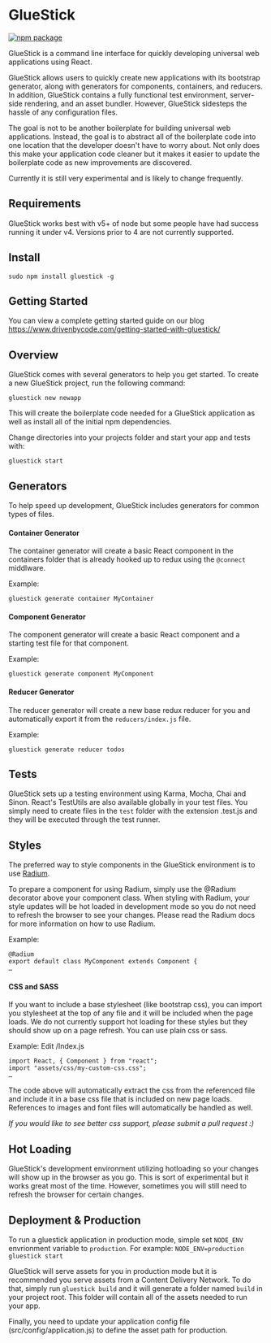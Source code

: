 # GlueStick
[![npm package][npm-badge]][npm]

GlueStick is a command line interface for quickly developing universal web
applications using React.

GlueStick allows users to quickly create new applications with its bootstrap
generator, along with generators for components, containers, and reducers. In
addition, GlueStick contains a fully functional test environment, server-side
rendering, and an asset bundler. However, GlueStick sidesteps the hassle of any
configuration files.

The goal is not to be another boilerplate for building universal web
applications. Instead, the goal is to abstract all of the boilerplate code into
one location that the developer doesn't have to worry about. Not only does this
make your application code cleaner but it makes it easier to update the
boilerplate code as new improvements are discovered.

Currently it is still very experimental and is likely
to change frequently.

## Requirements
GlueStick works best with v5+ of node but some people have had success running
it under v4. Versions prior to 4 are not currently supported.

## Install
```
sudo npm install gluestick -g
```

## Getting Started
You can view a complete getting started guide on our blog https://www.drivenbycode.com/getting-started-with-gluestick/

## Overview
GlueStick comes with several generators to help you get started. To create a
new GlueStick project, run the following command:
```
gluestick new newapp
```

This will create the boilerplate code needed for a GlueStick application as
well as install all of the initial npm dependencies.

Change directories into your projects folder and start your app and tests with:
```
gluestick start
```

## Generators
To help speed up development, GlueStick includes generators for common types of
files.

#### Container Generator
The container generator will create a basic React component in the containers folder that is
already hooked up to redux using the `@connect` middlware.

Example:
```
gluestick generate container MyContainer
```

#### Component Generator
The component generator will create a basic React component and a starting test
file for that component.

Example:
```
gluestick generate component MyComponent
```

#### Reducer Generator
The reducer generator will create a new base redux reducer for you and
automatically export it from the `reducers/index.js` file.

Example:
```
gluestick generate reducer todos
```

## Tests
GlueStick sets up a testing environment using Karma, Mocha, Chai and Sinon.
React's TestUtils are also available globally in your test files. You simply
need to create files in the `test` folder with the extension .test.js and they
will be executed through the test runner.

## Styles
The preferred way to style components in the GlueStick environment is to use
[Radium](https://github.com/FormidableLabs/radium).

To prepare a component for using Radium, simply use the @Radium decorator above
your component class. When styling with Radium, your style updates will be hot
loaded in development mode so you do not need to refresh the browser to see
your changes. Please read the Radium docs for more information on how to use
Radium.

Example:
```
@Radium
export default class MyComponent extends Component {
…
```

#### CSS and SASS
If you want to include a base stylesheet (like bootstrap css), you can import
you stylesheet at the top of any file and it will be included when the page
loads. We do not currently support hot loading for these styles but they should
show up on a page refresh. You can use plain css or sass.

Example:
Edit /Index.js
```
import React, { Component } from "react";
import "assets/css/my-custom-css.css";
…
```

The code above will automatically extract the css from the referenced file and
include it in a base css file that is included on new page loads. References to
images and font files will automatically be handled as well.

_If you would like to see better css support, please submit a pull request :)_

## Hot Loading
GlueStick's development environment utilizing hotloading so your changes will
show up in the browser as you go. This is sort of experimental but it works
great most of the time. However, sometimes you will still need to refresh the
browser for certain changes.

## Deployment & Production
To run a gluestick application in production mode, simple set `NODE_ENV`
envrionment variable to `production`.
For example: `NODE_ENV=production gluestick start`

GlueStick will serve assets for you in production mode but it is recommended
you serve assets from a Content Delivery Network. To do that, simply run
`gluestick build` and it will generate a folder named `build` in your project
root. This folder will contain all of the assets needed to run your app.

Finally, you need to update your application config file
(src/config/application.js) to define the asset path for production.

[npm-badge]: https://img.shields.io/npm/v/gluestick.svg?style=flat-square
[npm]: https://www.npmjs.org/package/gluestick
